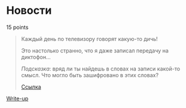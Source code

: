 # Новости

15 points

> Каждый день по телевизору говорят какую-то дичь!
> 
> Это настолько странно, что я даже записал передачу на диктофон…
> 
> *Подсказка*: вряд ли ты найдешь в словах на записи какой-то смысл. 
> Что могло быть зашифровано в этих словах?
>
> [Ссылка](public/fragment.wav)

[Write-up](WRITEUP.md)